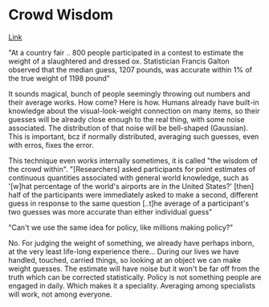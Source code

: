 # Crowd Wisdom

[Link](https://en.wikipedia.org/wiki/Wisdom_of_the_crowd)

"At a country fair .. 800 people participated in a contest to estimate
the weight of a slaughtered and dressed ox. Statistician Francis
Galton observed that the median guess, 1207 pounds, was accurate
within 1% of the true weight of 1198 pound"

It sounds magical, bunch of people seemingly throwing out numbers and
their average works. How come? Here is how. Humans already have
built-in knowledge about the visual-look-weight connection on many
items, so their guesses will be already close enough to the real
thing, with some noise associated. The distribution of that noise will
be bell-shaped (Gaussian). This is important, bcz if normally
distributed, averaging such guesses, even with erros, fixes the error.

This technique even works internally sometimes, it is called "the
wisdom of the crowd within". "[Researchers] asked participants for
point estimates of continuous quantities associated with general world
knowledge, such as '[w]hat percentage of the world's airports are in
the United States?' [then] half of the participants were immediately
asked to make a second, different guess in response to the same
question [..t]he average of a participant's two guesses was more
accurate than either individual guess"

"Can't we use the same idea for policy, like millions making policy?"

No. For judging the weight of something, we already have perhaps
inborn, at the very least life-long experience there... During our
lives we have handled, touched, carried things, so looking at an
object we can make weight guesses. The estimate will have noise but it
won't be far off from the truth which can be corrected
statistically. Policy is not something people are engaged in
daily. Which makes it a speciality. Averaging among specialists will
work, not among everyone. 

